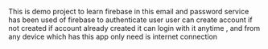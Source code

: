 This is demo project to learn firebase 
in this email and password service has been used of firebase 
to authenticate user 
user can create account if not created 
if account already created it can login with it anytime , and from any device which has this app
only need is internet connection
